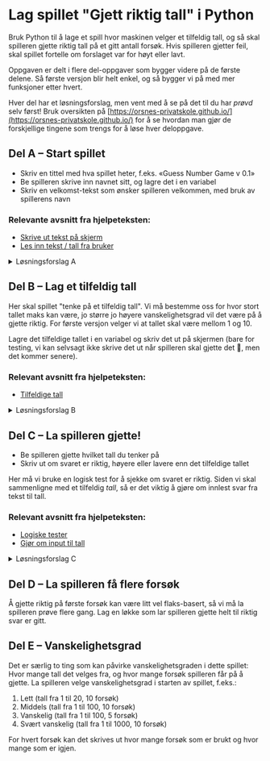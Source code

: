 # Lag spillet "Gjett riktig tall" i Python

Bruk Python til å lage et spill hvor maskinen velger et tilfeldig tall, og så skal spilleren gjette riktig tall på et gitt antall forsøk. Hvis spilleren gjetter feil, skal spillet fortelle om forslaget var for høyt eller lavt.

Oppgaven er delt i flere del-oppgaver som bygger videre på de første delene. Så første versjon blir helt enkel, og så bygger vi på med mer funksjoner etter hvert.

Hver del har et løsningsforslag, men vent med å se på det til du har *prøvd* selv først! Bruk oversikten på [https://orsnes-privatskole.github.io/](https://orsnes-privatskole.github.io/) for å se hvordan man gjør de forskjellige tingene som trengs for å løse hver deloppgave.

## Del A – Start spillet
- Skriv en tittel med hva spillet heter, f.eks. «Guess Number Game v 0.1»
- Be spilleren skrive inn navnet sitt, og lagre det i en variabel
- Skriv en velkomst-tekst som ønsker spilleren velkommen, med bruk av spillerens navn

### Relevante avsnitt fra hjelpeteksten:
- [Skrive ut tekst på skjerm](https://orsnes-privatskole.github.io/#skriv-ut-tekst-p%C3%A5-skjerm)
- [Les inn tekst / tall fra bruker](https://orsnes-privatskole.github.io/#les-inn-tekst--tall-fra-bruker)

<details>
<summary>Løsningsforslag A</summary>

```python
# The guess number game
# Made by: 
# Version A
import time

name = input("What is your name? ")
print(f"Hello {name}, lets play the game Guess number!")

time.sleep(1)
```

</details>

## Del B – Lag et tilfeldig tall
Her skal spillet "tenke på et tilfeldig tall". Vi må bestemme oss for hvor stort tallet maks kan være, jo større jo høyere vanskelighetsgrad vil det være på å gjette riktig. For første versjon velger vi at tallet skal være mellom 1 og 10.

Lagre det tilfeldige tallet i en variabel og skriv det ut på skjermen (bare for testing, vi kan selvsagt ikke skrive det ut når spilleren skal gjette det 🙂, men det kommer senere).

### Relevant avsnitt fra hjelpeteksten:
- [Tilfeldige tall](https://orsnes-privatskole.github.io/#tilfeldige-tall)

<details>
<summary>Løsningsforslag B</summary>

```python
# The guess number game
# Made by: 
# Version B
import time
import random

name = input("What is your name? ")
print(f"Hello {name}, lets play the game Guess number!")

time.sleep(1)

# Pick a random number between 1 and 10
secret_number = random.randint(1, 10)

print(f"The random number is {secret_number}")

```

</details>

## Del C – La spilleren gjette!
- Be spilleren gjette hvilket tall du tenker på
- Skriv ut om svaret er riktig, høyere eller lavere enn det tilfeldige tallet

Her må vi bruke en logisk test for å sjekke om svaret er riktig. Siden vi skal sammenligne med et tilfeldig *tall*, så er det viktig å gjøre om innlest svar fra tekst til tall.

### Relevant avsnitt fra hjelpeteksten:
- [Logiske tester](https://orsnes-privatskole.github.io/#logiske-tester)
- [Gjør om input til tall](https://orsnes-privatskole.github.io/#gj%C3%B8r-om-input-til-tall)

<details>
<summary>Løsningsforslag C</summary>

```python
# The guess number game
# Made by: 
# Version C
import time
import random

name = input("What is your name? ")
print(f"Hello {name}, lets play the game Guess number!")

time.sleep(1)

# Pick a random number between 1 and 10
secret_number = random.randint(1, 10)

# Let the player guess
player_guess = int(input("I am thinking of a number between 1 and 10, can you guess which number? "))

# Check player answer
if player_guess == secret_number:
    print("WOW, you are good! The answer is correct.")
else:
    print(f"Sorry, that was wrong. The number was {secret_number}")

```

</details>

## Del D – La spilleren få flere forsøk
Å gjette riktig på første forsøk kan være litt vel flaks-basert, så vi må la spilleren prøve flere gang. Lag en løkke som lar spilleren gjette helt til riktig svar er gitt.

## Del E – Vanskelighetsgrad
Det er særlig to ting som kan påvirke vanskelighetsgraden i dette spillet: Hvor mange tall det velges fra, og hvor mange forsøk spilleren får på å gjette.
La spilleren velge vanskelighetsgrad i starten av spillet, f.eks.:

1. Lett (tall fra 1 til 20, 10 forsøk)
2. Middels (tall fra 1 til 100, 10 forsøk)
3. Vanskelig (tall fra 1 til 100, 5 forsøk)
4. Svært vanskelig (tall fra 1 til 1000, 10 forsøk)

For hvert forsøk kan det skrives ut hvor mange forsøk som er brukt og hvor mange som er igjen.
